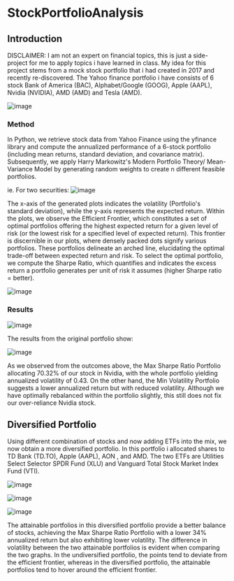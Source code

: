 # StockPortfolioAnalysis

## Introduction
DISCLAIMER: I am not an expert on financial topics, this is just a side-project for me to apply topics i have learned in class.
My idea for this project stems from a mock stock portfolio that i had created in 2017 and recently re-discovered. The Yahoo finance portfolio i have consists of 6 stock Bank of America (BAC), Alphabet/Google (GOOG), Apple (AAPL), Nvidia (NVIDIA), AMD (AMD) and Tesla (AMD). 


![image](https://github.com/amboym/StockPortfolioAnalysis/assets/162647158/ee4ebf4d-43c1-47b8-a565-11696c1eac28)

### Method

In Python, we retrieve stock data from Yahoo Finance using the yfinance library and compute the annualized performance of a 6-stock portfolio (including mean returns, standard deviation, and covariance matrix). Subsequently, we apply Harry Markowitz's Modern Portfolio Theory/ Mean-Variance Model by generating random weights to create n different feasible portfolios.

ie. For two securities:
![image](https://github.com/amboym/StockPortfolioAnalysis/assets/162647158/17dfbf1e-4781-4e26-94c9-48849e8e395f)

The x-axis of the generated plots indicates the volatility (Portfolio's standard deviation), while the y-axis represents the expected return. Within the plots, we observe the Efficient Frontier, which constitutes a set of optimal portfolios offering the highest expected return for a given level of risk (or the lowest risk for a specified level of expected return). This frontier is discernible in our plots, where densely packed dots signify various portfolios. These portfolios delineate an arched line, elucidating the optimal trade-off between expected return and risk. To select the optimal portfolio, we compute the Sharpe Ratio, which quantifies and indicates the excess return a portfolio generates per unit of risk it assumes (higher Sharpe ratio = better).


![image](https://github.com/amboym/StockPortfolioAnalysis/assets/162647158/80892d02-3475-4a91-b714-6aecd9853da1)

### Results

![image](https://github.com/amboym/StockPortfolioAnalysis/assets/162647158/4033d379-2922-428f-85f3-536cefe5163a)

The results from the original portfolio show:


![image](https://github.com/amboym/StockPortfolioAnalysis/assets/162647158/1994804f-6b99-4a24-be85-8868d7eb0d38)


As we observed from the outcomes above, the Max Sharpe Ratio Portfolio allocating  70.32% of our stock in Nvidia, with the whole portfolio yielding annualized volatility of 0.43. On the other hand, the Min Volatility Portfolio suggests a lower annualized return but with reduced volatility. Although we have optimally rebalanced within the portfolio slightly, this still does not fix our over-reliance Nvidia stock.

## Diversified Portfolio 

Using different combination of stocks and now adding ETFs into the mix, we now obtain a more diversified portfolio. In this portfolio i allocated shares to TD Bank (TD.TO), Apple (AAPL), AON , and AMD. The two ETFs are Utilities Select Selector SPDR Fund (XLU) and Vanguard Total Stock Market Index Fund (VTI).

![image](https://github.com/amboym/StockPortfolioAnalysis/assets/162647158/02d06579-e1a0-44f2-9246-99924c01d291)


![image](https://github.com/amboym/StockPortfolioAnalysis/assets/162647158/c4213c41-e0c3-4832-99b0-ad722dbb2a39)

![image](https://github.com/amboym/StockPortfolioAnalysis/assets/162647158/cf1e4caa-b05b-46ea-8956-3b06d15d1ced)


The attainable portfolios in this diversified portfolio provide a better balance of stocks, achieving the Max Sharpe Ratio Portfolio with a lower 34% annualized return but also exhibiting lower volatility. The difference in volatility between the two attainable portfolios is evident when comparing the two graphs. In the undiversified portfolio, the points tend to deviate from the efficient frontier, whereas in the diversified portfolio, the attainable portfolios tend to hover around the efficient frontier.
